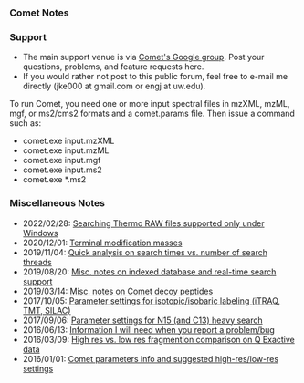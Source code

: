 ### Comet Notes

### Support
                     
- The main support venue is via [Comet's Google group](http://groups.google.com/group/comet-ms).
  Post your questions, problems, and feature requests here.
- If you would rather not post to this public forum, feel free to e-mail me directly
  (jke000 at gmail.com or engj at uw.edu).

To run Comet, you need one or more input spectral files in mzXML, mzML, mgf, or
ms2/cms2 formats and a comet.params file.  Then issue a command such as:
- comet.exe input.mzXML
- comet.exe input.mzML
- comet.exe input.mgf
- comet.exe input.ms2
- comet.exe *.ms2

### Miscellaneous Notes

- 2022/02/28:  [Searching Thermo RAW files supported only under Windows](20220228_rawfile.html)
- 2020/12/01:  [Terminal modification masses](20201201_terminalmods.html)
- 2019/11/04:  [Quick analysis on search times vs. number of search threads](20191104_threading.html)
- 2019/08/20:  [Misc. notes on indexed database and real-time search support](20190820_indexdb.html)
- 2019/03/14:  [Misc. notes on Comet decoy peptides](20190314_decoys.html)
- 2017/10/05:  [Parameter settings for isotopic/isobaric labeling (iTRAQ, TMT, SILAC)](20171005_isotopiclabeling.html)
- 2017/09/06:  [Parameter settings for N15 (and C13) heavy search](20170906_n15params.html)
- 2016/06/13:  [Information I will need when you report a problem/bug](20160613_reporting_issues.html)
- 2016/03/09:  [High res vs. low res fragmention comparison on Q Exactive data](20160309_highres.html)
- 2016/01/01:  [Comet parameters info and suggested high-res/low-res settings](20160101_parameters.html)
